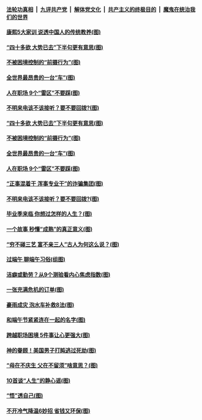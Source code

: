 

####  [法轮功真相](../../../../basic/blob/master/README.md?t=06271702) &nbsp;|&nbsp; [九评共产党](../../../../9ping.md/blob/master/README.md?t=06271702) &nbsp;|&nbsp; [解体党文化](../../../../jtdwh.md/blob/master/README.md?t=06271702)  &nbsp;|&nbsp; [共产主义的终极目的](../../../../gczydzjmd.md/blob/master/README.md?t=06271702) &nbsp;|&nbsp; [魔鬼在统治我们的世界](../../../../mgztzwmdsj.md/blob/master/README.md?t=06271702) 

#### [康熙5大家训 说透中国人的传统教养(图)](../pages/p8/937696.md?t=06271702) 

#### [“四十多欲 大势已去”下半句更有意思(图)](../pages/p8/937811.md?t=06271702) 

#### [不被困境控制的“前摄行为”(图)](../pages/p8/937145.md?t=06271702) 

#### [全世界最昂贵的一台“车”(图)](../pages/p8/937477.md?t=06271702) 

#### [人在职场 9个“雷区”不要踩(图)](../pages/p8/937766.md?t=06271702) 

#### [不明来电该不该接听？要不要回拨?(图)](../pages/p8/936929.md?t=06271702) 

#### [“四十多欲 大势已去”下半句更有意思(图)](../pages/p8/937811.md?t=06271702) 

#### [不被困境控制的“前摄行为”(图)](../pages/p8/937145.md?t=06271702) 

#### [全世界最昂贵的一台“车”(图)](../pages/p8/937477.md?t=06271702) 

#### [人在职场 9个“雷区”不要踩(图)](../pages/p8/937766.md?t=06271702) 

#### [“正事混着干 浑事专业干”的诈骗集团(图)](../pages/p8/937732.md?t=06271702) 

#### [不明来电该不该接听？要不要回拨?(图)](../pages/p8/936929.md?t=06271702) 

#### [毕业季来临 你想过怎样的人生？(图)](../pages/p8/937661.md?t=06271702) 

#### [一个故事 秒懂“成熟”的真正意义(图)](../pages/p8/936405.md?t=06271702) 

#### [“穷不碰三艺 富不亲三人”古人为何这么说？(图)](../pages/p8/937602.md?t=06271702) 

#### [过端午 聊端午习俗(组图)](../pages/p8/937246.md?t=06271702) 

#### [洁癖或勤劳？从9个测验看内心焦虑指数(图)](../pages/p8/937558.md?t=06271702) 

#### [一张充满危机的订单(图)](../pages/p8/936981.md?t=06271702) 

#### [豪雨成灾 泡水车补救8法(图)](../pages/p8/937526.md?t=06271702) 

#### [和端午节紧紧连在一起的名字(图)](../pages/p8/937448.md?t=06271702) 

#### [跨越职场困境 5件事让心更强大(图)](../pages/p8/937375.md?t=06271702) 

#### [神的眷顾！美国男子打盹逃过死劫(图)](../pages/p8/936985.md?t=06271702) 

#### [“母在不庆生 父在不留须”啥意思？(图)](../pages/p8/937234.md?t=06271702) 

#### [10首谈“人生”的静心谣(图)](../pages/p8/936965.md?t=06271702) 

#### [“悟”透自己(图)](../pages/p8/936972.md?t=06271702) 

#### [不开冷气降温6妙招 省钱又环保(图)](../pages/p8/937329.md?t=06271702) 


